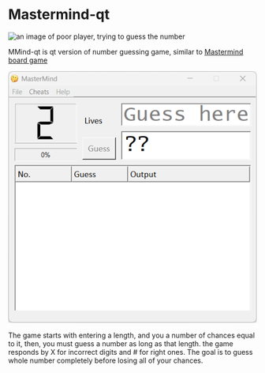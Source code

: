 # Mastermind-qt
![an image of poor player, trying to guess the number](guess.ico)

MMind-qt is qt version of number guessing game, similar to [Mastermind board game](https://en.wikipedia.org/wiki/Mastermind_(board_game))

![](https://github.com/Mahdi-HSh/mmind-qt/blob/front/preview.gif)

The game starts with entering a length, and you a number of chances equal to it,
then, you must guess a number as long as that length. the game responds by X for incorrect digits and # for right ones.
The goal is to guess whole number completely before losing all of your chances.
